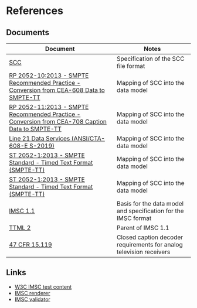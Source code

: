 # References

## Documents

| Document                                                                                                                                        | Notes                                                               |
|-------------------------------------------------------------------------------------------------------------------------------------------------|---------------------------------------------------------------------|
| [SCC](https://docs.inqscribe.com/2.2/format_scc.html)                                                                                           | Specification of the SCC file format                                |
| [RP 2052-10:2013 - SMPTE Recommended Practice - Conversion from CEA-608 Data to SMPTE-TT](https://ieeexplore.ieee.org/document/7289645)         | Mapping of SCC into the data model                                  |
| [RP 2052-11:2013 - SMPTE Recommended Practice - Conversion from CEA-708 Caption Data to SMPTE-TT](https://ieeexplore.ieee.org/document/7290363) | Mapping of SCC into the data model                                  |
| [Line 21 Data Services (ANSI/CTA-608-E S-2019)](https://shop.cta.tech/products/line-21-data-services)                                           | Mapping of SCC into the data model                                  |
| [ST 2052-1:2013 - SMPTE Standard - Timed Text Format (SMPTE-TT)](https://ieeexplore.ieee.org/document/7291854)                                  | Mapping of SCC into the data model                                  |
| [ST 2052-1:2013 - SMPTE Standard - Timed Text Format (SMPTE-TT)](https://ieeexplore.ieee.org/document/7291854)                                  | Mapping of SCC into the data model                                  |
| [IMSC 1.1](https://www.w3.org/TR/ttml-imsc1.1/)                                                                                                 | Basis for the data model and specification for the IMSC format      |
| [TTML 2](https://www.w3.org/TR/ttml2/)                                                                                                          | Parent of IMSC 1.1                                                  |
| [47 CFR 15.119](https://www.govinfo.gov/app/details/CFR-2010-title47-vol1/CFR-2010-title47-vol1-sec15-119)                                      | Closed caption decoder requirements for analog television receivers |

## Links

* [W3C IMSC test content](https://github.com/w3c/imsc-tests)
* [IMSC renderer](http://sandflow.com/imsc1proc/index.html)
* [IMSC validator](https://apps.sandflow.com/imscV/)
